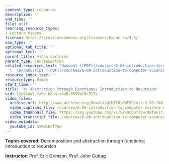 ```yaml
---
content_type: resource
description: ''
end_time: ''
file: null
learning_resource_types:
- Lecture Videos
license: https://creativecommons.org/licenses/by-nc-sa/4.0/
ocw_type: ''
optional_tab_title: ''
optional_text: ''
parent_title: Video Lectures
parent_type: CourseSection
related_resources_text: "Handout ([PDF](/courses/6-00-introduction-to-computer-science-and-programming-fall-2008/resources/lec4))\
  \  \nTranscript ([PDF](/courses/6-00-introduction-to-computer-science-and-programming-fall-2008/resources/6-00f08-l04))"
resource_index_text: ''
resourcetype: Video
start_time: ''
title: '4: Abstraction through Functions; Introduction to Recursion'
uid: 12e94da3-fa6e-b6a4-e440-0559af9c917a
video_files:
  archive_url: http://www.archive.org/download/MIT6.00F08/mit-6-00-f08-lec04_300k.mp4
  video_captions_file: /courses/6-00-introduction-to-computer-science-and-programming-fall-2008/7803d5946e9555ae96d1d72326ed53e5_SXR9CDof7qw.vtt
  video_thumbnail_file: https://img.youtube.com/vi/SXR9CDof7qw/default.jpg
  video_transcript_file: /courses/6-00-introduction-to-computer-science-and-programming-fall-2008/733f17690e9e1156aafff6bea7acee9c_SXR9CDof7qw.pdf
video_metadata:
  youtube_id: SXR9CDof7qw
---
```


**Topics covered:** Decomposition and abstraction through functions; introduction to recursion

**Instructor:** Prof. Eric Grimson, Prof. John Guttag


